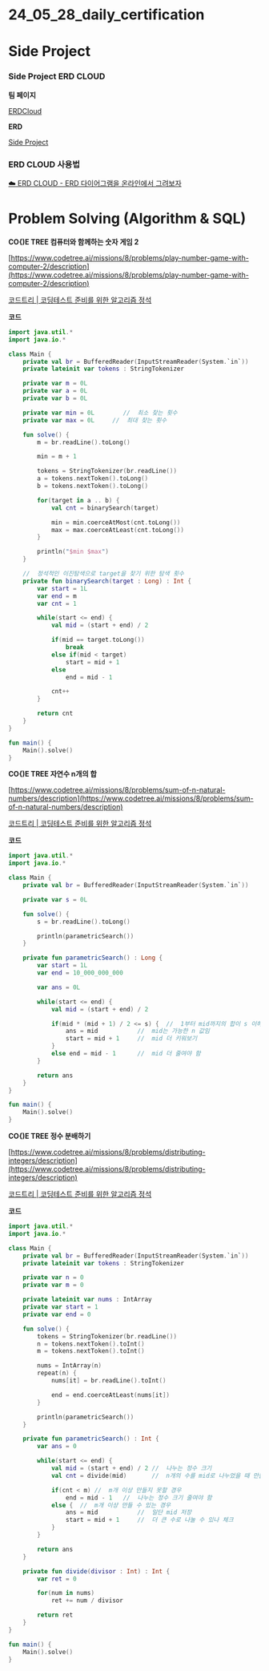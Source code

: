# 24_05_28_daily_certification

# Side Project

### Side Project ERD CLOUD

**팀 페이지**

[ERDCloud](https://www.erdcloud.com/team/KnojjqmjLmZMWR2gL)

**ERD**

[Side Project](https://www.erdcloud.com/d/oXWj5rnsrJpDmDrWF)

### ERD CLOUD 사용법

[☁️ ERD CLOUD - ERD 다이어그램을 온라인에서 그려보자](https://inpa.tistory.com/entry/ERD-CLOUD-☁️-ERD-다이어그램을-온라인에서-그려보자)

# Problem Solving (Algorithm & SQL)

**CO{)E TREE 컴퓨터와 함께하는 숫자 게임 2**

[https://www.codetree.ai/missions/8/problems/play-number-game-with-computer-2/description](https://www.codetree.ai/missions/8/problems/play-number-game-with-computer-2/description)

[코드트리 | 코딩테스트 준비를 위한 알고리즘 정석](https://www.codetree.ai/missions/8/problems/play-number-game-with-computer-2/description)

**코드** 

```kotlin
import java.util.*
import java.io.*

class Main {
    private val br = BufferedReader(InputStreamReader(System.`in`))
    private lateinit var tokens : StringTokenizer

    private var m = 0L
    private var a = 0L
    private var b = 0L

    private var min = 0L        //  최소 찾는 횟수
    private var max = 0L     //  최대 찾는 횟수

    fun solve() {
        m = br.readLine().toLong()

        min = m + 1

        tokens = StringTokenizer(br.readLine())
        a = tokens.nextToken().toLong()
        b = tokens.nextToken().toLong()

        for(target in a .. b) {
            val cnt = binarySearch(target)

            min = min.coerceAtMost(cnt.toLong())
            max = max.coerceAtLeast(cnt.toLong())
        }

        println("$min $max")
    }

    //  정석적인 이진탐색으로 target을 찾기 위한 탐색 횟수
    private fun binarySearch(target : Long) : Int {
        var start = 1L
        var end = m
        var cnt = 1

        while(start <= end) {
            val mid = (start + end) / 2

            if(mid == target.toLong())
                break
            else if(mid < target)
                start = mid + 1
            else
                end = mid - 1

            cnt++
        }

        return cnt
    }
}

fun main() {
    Main().solve()
}
```

**CO{)E TREE 자연수 n개의 합**

[https://www.codetree.ai/missions/8/problems/sum-of-n-natural-numbers/description](https://www.codetree.ai/missions/8/problems/sum-of-n-natural-numbers/description)

[코드트리 | 코딩테스트 준비를 위한 알고리즘 정석](https://www.codetree.ai/missions/8/problems/sum-of-n-natural-numbers/description)

**코드** 

```kotlin
import java.util.*
import java.io.*

class Main {
    private val br = BufferedReader(InputStreamReader(System.`in`))

    private var s = 0L

    fun solve() {
        s = br.readLine().toLong()

        println(parametricSearch())
    }

    private fun parametricSearch() : Long {
        var start = 1L
        var end = 10_000_000_000

        var ans = 0L

        while(start <= end) {
            val mid = (start + end) / 2

            if(mid * (mid + 1) / 2 <= s) {  //  1부터 mid까지의 합이 s 이하일 경우
                ans = mid           //  mid는 가능한 n 값임
                start = mid + 1     //  mid 더 키워보기
            }
            else end = mid - 1      //  mid 더 줄여야 함
        }

        return ans
    }
}

fun main() {
    Main().solve()
}
```

**CO{)E TREE 정수 분배하기**

[https://www.codetree.ai/missions/8/problems/distributing-integers/description](https://www.codetree.ai/missions/8/problems/distributing-integers/description)

[코드트리 | 코딩테스트 준비를 위한 알고리즘 정석](https://www.codetree.ai/missions/8/problems/distributing-integers/description)

**코드** 

```kotlin
import java.util.*
import java.io.*

class Main {
    private val br = BufferedReader(InputStreamReader(System.`in`))
    private lateinit var tokens : StringTokenizer

    private var n = 0
    private var m = 0

    private lateinit var nums : IntArray
    private var start = 1
    private var end = 0

    fun solve() {
        tokens = StringTokenizer(br.readLine())
        n = tokens.nextToken().toInt()
        m = tokens.nextToken().toInt()

        nums = IntArray(n)
        repeat(n) {
            nums[it] = br.readLine().toInt()

            end = end.coerceAtLeast(nums[it])
        }

        println(parametricSearch())
    }

    private fun parametricSearch() : Int {
        var ans = 0

        while(start <= end) {
            val mid = (start + end) / 2 //  나누는 정수 크기
            val cnt = divide(mid)       //  n개의 수를 mid로 나누었을 때 만들 수 있는 mid 크기의 정수 개수

            if(cnt < m) //  m개 이상 만들지 못할 경우
                end = mid - 1   //  나누는 정수 크기 줄여야 함
            else {  //  m개 이상 만들 수 있는 경우
                ans = mid           //  일단 mid 저장
                start = mid + 1     //  더 큰 수로 나눌 수 있나 체크
            }
        }

        return ans
    }

    private fun divide(divisor : Int) : Int {
        var ret = 0

        for(num in nums)
            ret += num / divisor

        return ret
    }
}

fun main() {
    Main().solve()
}
```